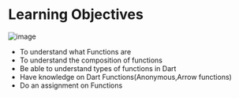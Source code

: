 # Learning Objectives 

![image](https://github.com/RichardMiruka/Power-Learn-Project/assets/105627752/48336eae-a626-42ff-a6a8-4b63da3f33a2)

* To understand what Functions are
* To understand the composition of functions
* Be able to understand types of functions in Dart
* Have knowledge on Dart Functions(Anonymous,Arrow functions)
* Do an assignment on Functions
